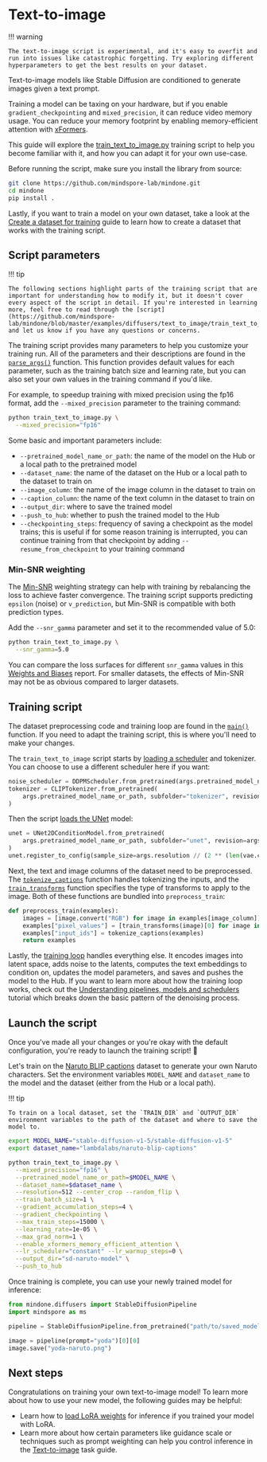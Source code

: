 <!--Copyright 2025 The HuggingFace Team. All rights reserved.

Licensed under the Apache License, Version 2.0 (the "License"); you may not use this file except in compliance with
the License. You may obtain a copy of the License at

http://www.apache.org/licenses/LICENSE-2.0

Unless required by applicable law or agreed to in writing, software distributed under the License is distributed on
an "AS IS" BASIS, WITHOUT WARRANTIES OR CONDITIONS OF ANY KIND, either express or implied. See the License for the
specific language governing permissions and limitations under the License.
-->

# Text-to-image

!!! warning

    The text-to-image script is experimental, and it's easy to overfit and run into issues like catastrophic forgetting. Try exploring different hyperparameters to get the best results on your dataset.

Text-to-image models like Stable Diffusion are conditioned to generate images given a text prompt.

Training a model can be taxing on your hardware, but if you enable `gradient_checkpointing` and `mixed_precision`, it can reduce video memory usage. You can reduce your memory footprint by enabling memory-efficient attention with [xFormers](../optimization/xformers.md).

This guide will explore the [train_text_to_image.py](https://github.com/mindspore-lab/mindone/blob/master/examples/diffusers/text_to_image/train_text_to_image.py) training script to help you become familiar with it, and how you can adapt it for your own use-case.

Before running the script, make sure you install the library from source:

```bash
git clone https://github.com/mindspore-lab/mindone.git
cd mindone
pip install .
```

Lastly, if you want to train a model on your own dataset, take a look at the [Create a dataset for training](create_dataset.md) guide to learn how to create a dataset that works with the training script.

## Script parameters

!!! tip

    The following sections highlight parts of the training script that are important for understanding how to modify it, but it doesn't cover every aspect of the script in detail. If you're interested in learning more, feel free to read through the [script](https://github.com/mindspore-lab/mindone/blob/master/examples/diffusers/text_to_image/train_text_to_image.py) and let us know if you have any questions or concerns.

The training script provides many parameters to help you customize your training run. All of the parameters and their descriptions are found in the [`parse_args()`](https://github.com/mindspore-lab/mindone/blob/master/examples/diffusers/text_to_image/train_text_to_image.py#L90) function. This function provides default values for each parameter, such as the training batch size and learning rate, but you can also set your own values in the training command if you'd like.

For example, to speedup training with mixed precision using the fp16 format, add the `--mixed_precision` parameter to the training command:

```bash
python train_text_to_image.py \
  --mixed_precision="fp16"
```

Some basic and important parameters include:

- `--pretrained_model_name_or_path`: the name of the model on the Hub or a local path to the pretrained model
- `--dataset_name`: the name of the dataset on the Hub or a local path to the dataset to train on
- `--image_column`: the name of the image column in the dataset to train on
- `--caption_column`: the name of the text column in the dataset to train on
- `--output_dir`: where to save the trained model
- `--push_to_hub`: whether to push the trained model to the Hub
- `--checkpointing_steps`: frequency of saving a checkpoint as the model trains; this is useful if for some reason training is interrupted, you can continue training from that checkpoint by adding `--resume_from_checkpoint` to your training command

### Min-SNR weighting

The [Min-SNR](https://huggingface.co/papers/2303.09556) weighting strategy can help with training by rebalancing the loss to achieve faster convergence. The training script supports predicting `epsilon` (noise) or `v_prediction`, but Min-SNR is compatible with both prediction types.

Add the `--snr_gamma` parameter and set it to the recommended value of 5.0:

```bash
python train_text_to_image.py \
  --snr_gamma=5.0
```

You can compare the loss surfaces for different `snr_gamma` values in this [Weights and Biases](https://wandb.ai/sayakpaul/text2image-finetune-minsnr) report. For smaller datasets, the effects of Min-SNR may not be as obvious compared to larger datasets.

## Training script

The dataset preprocessing code and training loop are found in the [`main()`](https://github.com/mindspore-lab/mindone/blob/master/examples/diffusers/text_to_image/train_text_to_image.py#L411) function. If you need to adapt the training script, this is where you'll need to make your changes.

The `train_text_to_image` script starts by [loading a scheduler](https://github.com/mindspore-lab/mindone/blob/master/examples/diffusers/text_to_image/train_text_to_image.py#L437) and tokenizer. You can choose to use a different scheduler here if you want:

```py
noise_scheduler = DDPMScheduler.from_pretrained(args.pretrained_model_name_or_path, subfolder="scheduler")
tokenizer = CLIPTokenizer.from_pretrained(
    args.pretrained_model_name_or_path, subfolder="tokenizer", revision=args.revision
)
```

Then the script [loads the UNet](https://github.com/mindspore-lab/mindone/blob/master/examples/diffusers/text_to_image/train_text_to_image.py#L437) model:

```py
unet = UNet2DConditionModel.from_pretrained(
    args.pretrained_model_name_or_path, subfolder="unet", revision=args.non_ema_revision
)
unet.register_to_config(sample_size=args.resolution // (2 ** (len(vae.config.block_out_channels) - 1)))
```

Next, the text and image columns of the dataset need to be preprocessed. The [`tokenize_captions`](https://github.com/mindspore-lab/mindone/blob/master/examples/diffusers/text_to_image/train_text_to_image.py#L548) function handles tokenizing the inputs, and the [`train_transforms`](https://github.com/mindspore-lab/mindone/blob/master/examples/diffusers/text_to_image/train_text_to_image.py#L566) function specifies the type of transforms to apply to the image. Both of these functions are bundled into `preprocess_train`:

```py
def preprocess_train(examples):
    images = [image.convert("RGB") for image in examples[image_column]]
    examples["pixel_values"] = [train_transforms(image)[0] for image in images]
    examples["input_ids"] = tokenize_captions(examples)
    return examples
```

Lastly, the [training loop](https://github.com/mindspore-lab/mindone/blob/master/examples/diffusers/text_to_image/train_text_to_image.py#L751) handles everything else. It encodes images into latent space, adds noise to the latents, computes the text embeddings to condition on, updates the model parameters, and saves and pushes the model to the Hub. If you want to learn more about how the training loop works, check out the [Understanding pipelines, models and schedulers](../using-diffusers/write_own_pipeline.md) tutorial which breaks down the basic pattern of the denoising process.

## Launch the script

Once you've made all your changes or you're okay with the default configuration, you're ready to launch the training script! 🚀

Let's train on the [Naruto BLIP captions](https://huggingface.co/datasets/lambdalabs/naruto-blip-captions) dataset to generate your own Naruto characters. Set the environment variables `MODEL_NAME` and `dataset_name` to the model and the dataset (either from the Hub or a local path).

!!! tip

    To train on a local dataset, set the `TRAIN_DIR` and `OUTPUT_DIR` environment variables to the path of the dataset and where to save the model to.

```bash
export MODEL_NAME="stable-diffusion-v1-5/stable-diffusion-v1-5"
export dataset_name="lambdalabs/naruto-blip-captions"

python train_text_to_image.py \
  --mixed_precision="fp16" \
  --pretrained_model_name_or_path=$MODEL_NAME \
  --dataset_name=$dataset_name \
  --resolution=512 --center_crop --random_flip \
  --train_batch_size=1 \
  --gradient_accumulation_steps=4 \
  --gradient_checkpointing \
  --max_train_steps=15000 \
  --learning_rate=1e-05 \
  --max_grad_norm=1 \
  --enable_xformers_memory_efficient_attention \
  --lr_scheduler="constant" --lr_warmup_steps=0 \
  --output_dir="sd-naruto-model" \
  --push_to_hub
```

Once training is complete, you can use your newly trained model for inference:

```py
from mindone.diffusers import StableDiffusionPipeline
import mindspore as ms

pipeline = StableDiffusionPipeline.from_pretrained("path/to/saved_model", mindspore_dtype=ms.float16, use_safetensors=True)

image = pipeline(prompt="yoda")[0][0]
image.save("yoda-naruto.png")
```

## Next steps

Congratulations on training your own text-to-image model! To learn more about how to use your new model, the following guides may be helpful:

- Learn how to [load LoRA weights](../using-diffusers/loading_adapters.md#LoRA) for inference if you trained your model with LoRA.
- Learn more about how certain parameters like guidance scale or techniques such as prompt weighting can help you control inference in the [Text-to-image](../using-diffusers/conditional_image_generation.md) task guide.
